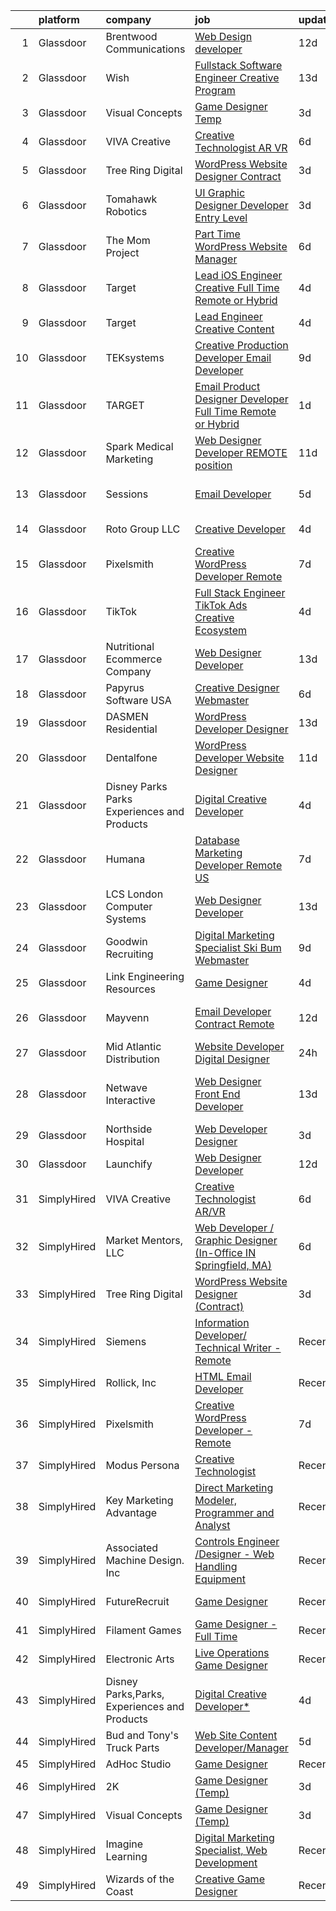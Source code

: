 

|    | platform    | company                                      | job                                                                                                                                                                                                                                                                                                                                                                                                                                                                                                                                                                                                                                                                                                                                                                                                                                                                                                                                                                                                                                                                                                                                                                                                                                                                                                                                                 | update_time   | location                        |
|---:|:------------|:---------------------------------------------|:----------------------------------------------------------------------------------------------------------------------------------------------------------------------------------------------------------------------------------------------------------------------------------------------------------------------------------------------------------------------------------------------------------------------------------------------------------------------------------------------------------------------------------------------------------------------------------------------------------------------------------------------------------------------------------------------------------------------------------------------------------------------------------------------------------------------------------------------------------------------------------------------------------------------------------------------------------------------------------------------------------------------------------------------------------------------------------------------------------------------------------------------------------------------------------------------------------------------------------------------------------------------------------------------------------------------------------------------------|:--------------|:--------------------------------|
|  1 | Glassdoor   | Brentwood Communications                     | [Web Design developer](https://www.glassdoor.com/partner/jobListing.htm?pos=110&ao=1110586&s=58&guid=0000018118eb58688b07828dcd4d6f63&src=GD_JOB_AD&t=SR&vt=w&ea=1&cs=1_27bb2871&cb=1653980486042&jobListingId=1007873468245&cpc=3DB599BF2F4828F0&jrtk=3-0-1g4cemm4d3c51001-1g4cemm4qq0u9800-341c58f7972e474b--6NYlbfkN0AN0JgPA-XpNJSbtAEDix7jaVo_gHtuHPPykYh8covFIiROmewgjv6ou99YBbZzIiUGd7YMzcytceBprPVgAOrYmhYZjPrHTztbY7IEn8-v70y1A9pP4zMbHa2Yb9vaKybTK6WpJYxscLa9-6_ZI98RmNL3tbq8v3I4b3szl0MGEUbNPOXek9HSrZsmQI9XA3D_lUrbNHW9Km8ofcPZEGp78qCtS_vvay1COmAlM1PbRo8qb3PZUhYTsdx3a657_jOlFX4uuxH0JgUBDu8yGEhjJiI2I9HJ7jsYWddkrDhqlmhaCinbU2yUVvXIn3Tkkwi0JEyAjMZt3FTqN8Zcb09Br1fSx4ENgO4JPrDKqvoc4xqmpn8GaFjXjbek2nBj-zjhkzdRcFUAZDDjnWe95uC5kSTWsjj2vhXkN4oEar3z9MGgjxgqCkupjz8q2O42cU3FV8FKV50gkg10Ea_tt-b_mzy8m2ngBny3kvKHrEN2-5M5VetUYL-E)                                                                                                                                                                                                                                                                                                                                                                                                                                                                                                     | 12d           | Remote                          |
|  2 | Glassdoor   | Wish                                         | [Fullstack Software Engineer   Creative Program](https://www.glassdoor.com/partner/jobListing.htm?pos=129&ao=1136043&s=58&guid=0000018118eb58688b07828dcd4d6f63&src=GD_JOB_AD&t=SR&vt=w&ea=1&cs=1_176eb71b&cb=1653980486046&jobListingId=1007871367800&jrtk=3-0-1g4cemm4d3c51001-1g4cemm4qq0u9800-43f40968673cde2c-)                                                                                                                                                                                                                                                                                                                                                                                                                                                                                                                                                                                                                                                                                                                                                                                                                                                                                                                                                                                                                                | 13d           | San Francisco, CA               |
|  3 | Glassdoor   | Visual Concepts                              | [Game Designer  Temp ](https://www.glassdoor.com/partner/jobListing.htm?pos=122&ao=1136043&s=58&guid=0000018118eb58688b07828dcd4d6f63&src=GD_JOB_AD&t=SR&vt=w&ea=1&cs=1_3f742f6f&cb=1653980486045&jobListingId=1007899337617&jrtk=3-0-1g4cemm4d3c51001-1g4cemm4qq0u9800-9dd63abda55bdef6-)                                                                                                                                                                                                                                                                                                                                                                                                                                                                                                                                                                                                                                                                                                                                                                                                                                                                                                                                                                                                                                                          | 3d            | Agoura Hills, CA                |
|  4 | Glassdoor   | VIVA Creative                                | [Creative Technologist AR VR](https://www.glassdoor.com/partner/jobListing.htm?pos=116&ao=1136043&s=58&guid=0000018118eb58688b07828dcd4d6f63&src=GD_JOB_AD&t=SR&vt=w&ea=1&cs=1_d40ddc09&cb=1653980486043&jobListingId=1007890505678&jrtk=3-0-1g4cemm4d3c51001-1g4cemm4qq0u9800-b696a77618f3626a-)                                                                                                                                                                                                                                                                                                                                                                                                                                                                                                                                                                                                                                                                                                                                                                                                                                                                                                                                                                                                                                                   | 6d            | Remote                          |
|  5 | Glassdoor   | Tree Ring Digital                            | [WordPress Website Designer  Contract ](https://www.glassdoor.com/partner/jobListing.htm?pos=119&ao=1136043&s=58&guid=0000018118eb58688b07828dcd4d6f63&src=GD_JOB_AD&t=SR&vt=w&ea=1&cs=1_d3b03f34&cb=1653980486043&jobListingId=1007899008046&jrtk=3-0-1g4cemm4d3c51001-1g4cemm4qq0u9800-ecf6582f908ad62a-)                                                                                                                                                                                                                                                                                                                                                                                                                                                                                                                                                                                                                                                                                                                                                                                                                                                                                                                                                                                                                                         | 3d            | Remote                          |
|  6 | Glassdoor   | Tomahawk Robotics                            | [UI Graphic Designer   Developer  Entry Level ](https://www.glassdoor.com/partner/jobListing.htm?pos=125&ao=1136043&s=58&guid=0000018118eb58688b07828dcd4d6f63&src=GD_JOB_AD&t=SR&vt=w&cs=1_9ebd1a95&cb=1653980486046&jobListingId=1007899166464&jrtk=3-0-1g4cemm4d3c51001-1g4cemm4qq0u9800-1959295a166638ed-)                                                                                                                                                                                                                                                                                                                                                                                                                                                                                                                                                                                                                                                                                                                                                                                                                                                                                                                                                                                                                                      | 3d            | Melbourne, FL                   |
|  7 | Glassdoor   | The Mom Project                              | [Part Time WordPress Website Manager](https://www.glassdoor.com/partner/jobListing.htm?pos=112&ao=1110586&s=58&guid=0000018118eb58688b07828dcd4d6f63&src=GD_JOB_AD&t=SR&vt=w&cs=1_0740d4b5&cb=1653980486042&jobListingId=1007890548226&cpc=C4A69CCDBB3B9599&jrtk=3-0-1g4cemm4d3c51001-1g4cemm4qq0u9800-94011d42194b3008--6NYlbfkN0BDp_epf89aHDQhKpPegNJQ_ldQpEFZQsM9OcONMGxWx6pU56EKHF58QjVdAUvn2gVf_QDSTsq5TzMYYw_VupSPi2gNelK7gfaSiVvIAZyH_FBcjpgrOiPDCMWhp5_AKgCFtFIEgmxkugGV4vz4jZVhem5kB-XXPuCAj3PfxX1reCEiujvgt8zsKjUc4NaPgJI557kQAOYr0E0Hfiyk6Lw2w4I87iAmipNkgNDyfwzrDdHlWWRN68bA0YjfuAKPTYyVGntJLuxXoDsOVxOkU_XH__b_oiOkTf2-9M_2C4eT1fVCV-AtU_uy__X3gm4D5T5XwXugf_QtD9ezq-20w0ksUZ-hvhs8EWVb5sGdyX5GfHkr7RV3ZikUxL5JgAwF6FOEH_F6B1EpOCWjOhFuuqxEt3SHZHsn0CaiXABP6aJXjq5-1zm1rx5RbPhwK84EQeEeTx1uaI5YPhIbwE6oNJCW6cpADD72ewI2_fsN2LlIua9PlTE28BoAIwmOgmPKxRPhx4g5DC9YKjRfP6IidtYciGS4JSFErbX21kPYNF91ASv_NHQvxsYBilCRSGMMmfl5-T2OEDR8YZjBKjHvjd0mp-ZHloh4iVUmzfMmlMOqcn_d2YJjNTCpyfaNJL6-MCQ%3D)                                                                                                                                                                                                                                                                                                                                             | 6d            | Remote                          |
|  8 | Glassdoor   | Target                                       | [Lead iOS Engineer   Creative  Full Time Remote or Hybrid ](https://www.glassdoor.com/partner/jobListing.htm?pos=105&ao=1110586&s=58&guid=0000018118eb58688b07828dcd4d6f63&src=GD_JOB_AD&t=SR&vt=w&cs=1_d8948aea&cb=1653980486041&jobListingId=1007896224525&cpc=F0881FB4B112A732&jrtk=3-0-1g4cemm4d3c51001-1g4cemm4qq0u9800-b9bfbb8af47ee56b--6NYlbfkN0AgONBeCfCTVljpwzR96jFX3mtyFC--n153CYnqiKkqIX_9jcboxCHu9xR05732QjlX0a98KB67qq5aINOFVGfO5mWpIV977eOeTmINBiePN8HtRf6BfRUMxHTwr4BgUHQwqOVWQfUGluyBJCM5kcNOHc4nzKl8h3dGkxW9ik4xk0R9_6CxvYGgP09zV1-ycXQP0yLRH6wVYJq8eQQofJvY_CYwPbTEFbXayh6eZcRVhWESAG5OmNC9vSquzdPhwmuobAqXOzTiCFeZBJ1hzhqDlKZfn0XmpfSHuMn4mt4H7fAvzD-trJ7-LgUdGjTpurTNadte_MkzznFcO4RENh2AMt7k-US1guMGseorpvi79zdS9ESTyb_ePv2jynyijh5LY3wtf9ZtJbEgM5NH1xNdXH30dKuShzCzzLC8ejtdIew6LJEeWWJdjfXrUFHTEfY%3D)                                                                                                                                                                                                                                                                                                                                                                                                                                                                                                                       | 4d            | Brooklyn Park, MN               |
|  9 | Glassdoor   | Target                                       | [Lead Engineer   Creative Content](https://www.glassdoor.com/partner/jobListing.htm?pos=106&ao=1110586&s=58&guid=0000018118eb58688b07828dcd4d6f63&src=GD_JOB_AD&t=SR&vt=w&cs=1_dd14264c&cb=1653980486041&jobListingId=1007895429166&cpc=9C4F014304452074&jrtk=3-0-1g4cemm4d3c51001-1g4cemm4qq0u9800-47f659a342ca9cdf--6NYlbfkN0AgONBeCfCTVljpwzR96jFX3mtyFC--n153CYnqiKkqIbEzGownH_L0_wgVvmdp1a2bfVqkckYn9Q2lr1FOqDGHhXGRpztYuKil6dk7w7GOsIU6MaNIx2VG813d8btbZtEEHTQgxP_mED2OtB8l09ia6xzVcEkBp5Qzp4W5Y1PgARyUaxUpwl0Sq8KNV4IUcecEeq5R53z3ZN4nezPNMEMual4Msf-Tp8U0gKPCsWfTHg-PCfPeh6agiUjMGwgHkEzkL7SSw2q59t7gha0N0crUnnxIvTQbz7fmGC5G5tir0U36ynltAHzlMB-brI2ZOiaq35lPsOo2nl310vVSp9ffxuZOwDimCBP2V-MpHD661P1CgEfGIz6jdLAG04p4pn9GdohargSHNFi7EfJCWh_Wov7OKKBb4eEcyAf-CAb_ERpB-vvpwjzK)                                                                                                                                                                                                                                                                                                                                                                                                                                                                                                                                                              | 4d            | Brooklyn Park, MN               |
| 10 | Glassdoor   | TEKsystems                                   | [Creative Production Developer  Email Developer ](https://www.glassdoor.com/partner/jobListing.htm?pos=113&ao=1110586&s=58&guid=0000018118eb58688b07828dcd4d6f63&src=GD_JOB_AD&t=SR&vt=w&cs=1_c4a4c4c2&cb=1653980486042&jobListingId=1007881109878&cpc=2CAED5C921A5F994&jrtk=3-0-1g4cemm4d3c51001-1g4cemm4qq0u9800-e35d547a0e4b5d47--6NYlbfkN0AuKz8EBO1xHDEL7V2YF9xF3dC_I9B9i-Zw2Jh8clPMK9BxhHDJszxSyW718EipT5NZMj3EBOgIgA0uWwEm3DTBgaZ73Oz_rNtrM0hv37lKMHXbIT4xzy-gWqWw3lbC-4Gcj_6cHd4C_zCD1WLTPTYUZx3xuhaIYNUjvb8pA4ThrviyUqYwdwRFKAfOZy3X0Zpk5nUbGLRKckeYAQlbNiQKJNAgGnEKkaxvK5ff3k6_WUjiC6H3pB3W3Bb5xtQV-G84BbbAYxd1nBxyICvWAysu45idGEFUKYvi_yHCvlvCjLQSrVQEXH91Z3wG2uldZhnV2InvL0tPyh2fpLOU7AyiNoxUEzh_u7ffHB2SdMdK035I3TjbFg5Odt6P2XMv063YwXaeDBIHd6nhQzC58d2PJFPIijMEAiZ8CGP19yTEbSGdo3FndxTa8sFNPotNmNmbTb69oJgF5cBC2O0EeUMCsW2r3Wjpm--gfEeBPcJqimmKsWDMSALkJw170Mg2vCJePscVR0HGiV_IXuGOGC27XINR6h23oX7qpbCRhHOTbZPeQ01eueaXOj14YY9DNPsSTj2b9Z5HUTpBful2hrB7Sny-0vFr4PEA4O5WgG-GNlI4RtdWgs3iqCOsZNnFgX8Trt5Z7mbbu7Mvr5h4-rEHo4cHnI6edDpkep5zGCgEXav2yOuOPtQxCGaLaSXqbVJpNsrYBDHuzHOwd1YChIDl1JHyYp8ZeLoo4eEAyG6C0q2ek_jJY2YF3-kyjlXzHnM-dYKWftjvjLfOS1k54SFM5JcPTnDM8xSIw3o8gnvmH-Ko2IJ7J3Xub4VHldOpe2PjMS0YKhUVZWK-Y9GITFeqH-jX3cPg9IdLjpc_RnM5X3FQc2AvXOE0vwP_j_Q6K4LF2DNsZDJ9mmHLQFwSqX834lgpH7qST8eG3ZyxcKck7mOcTCA7ZWF5QQcvBfAPTwY%3D) | 9d            | San Diego, CA                   |
| 11 | Glassdoor   | TARGET                                       | [Email Product Designer   Developer  Full Time Remote or Hybrid ](https://www.glassdoor.com/partner/jobListing.htm?pos=117&ao=1136043&s=58&guid=0000018118eb58688b07828dcd4d6f63&src=GD_JOB_AD&t=SR&vt=w&cs=1_cfbc624b&cb=1653980486043&jobListingId=1007900471696&jrtk=3-0-1g4cemm4d3c51001-1g4cemm4qq0u9800-d89c527548f3a6a0-)                                                                                                                                                                                                                                                                                                                                                                                                                                                                                                                                                                                                                                                                                                                                                                                                                                                                                                                                                                                                                    | 1d            | Minneapolis, MN                 |
| 12 | Glassdoor   | Spark Medical Marketing                      | [Web Designer Developer   REMOTE position](https://www.glassdoor.com/partner/jobListing.htm?pos=121&ao=1136043&s=58&guid=0000018118eb58688b07828dcd4d6f63&src=GD_JOB_AD&t=SR&vt=w&ea=1&cs=1_eac0a836&cb=1653980486045&jobListingId=1007877826863&jrtk=3-0-1g4cemm4d3c51001-1g4cemm4qq0u9800-2f13653f5c5aacea-)                                                                                                                                                                                                                                                                                                                                                                                                                                                                                                                                                                                                                                                                                                                                                                                                                                                                                                                                                                                                                                      | 11d           | Remote                          |
| 13 | Glassdoor   | Sessions                                     | [Email Developer](https://www.glassdoor.com/partner/jobListing.htm?pos=118&ao=1136043&s=58&guid=0000018118eb58688b07828dcd4d6f63&src=GD_JOB_AD&t=SR&vt=w&ea=1&cs=1_cb733bd8&cb=1653980486043&jobListingId=1007892911306&jrtk=3-0-1g4cemm4d3c51001-1g4cemm4qq0u9800-9548a622875b6647-)                                                                                                                                                                                                                                                                                                                                                                                                                                                                                                                                                                                                                                                                                                                                                                                                                                                                                                                                                                                                                                                               | 5d            | San Francisco, CA               |
| 14 | Glassdoor   | Roto Group LLC                               | [Creative Developer](https://www.glassdoor.com/partner/jobListing.htm?pos=123&ao=1136043&s=58&guid=0000018118eb58688b07828dcd4d6f63&src=GD_JOB_AD&t=SR&vt=w&ea=1&cs=1_95ecd4b3&cb=1653980486045&jobListingId=1007895611263&jrtk=3-0-1g4cemm4d3c51001-1g4cemm4qq0u9800-63b19a8f99ff0bb6-)                                                                                                                                                                                                                                                                                                                                                                                                                                                                                                                                                                                                                                                                                                                                                                                                                                                                                                                                                                                                                                                            | 4d            | Columbus, OH                    |
| 15 | Glassdoor   | Pixelsmith                                   | [Creative WordPress Developer   Remote](https://www.glassdoor.com/partner/jobListing.htm?pos=114&ao=1136043&s=58&guid=0000018118eb58688b07828dcd4d6f63&src=GD_JOB_AD&t=SR&vt=w&ea=1&cs=1_2c464378&cb=1653980486042&jobListingId=1007885969465&jrtk=3-0-1g4cemm4d3c51001-1g4cemm4qq0u9800-3cb15af3a9caeacc-)                                                                                                                                                                                                                                                                                                                                                                                                                                                                                                                                                                                                                                                                                                                                                                                                                                                                                                                                                                                                                                         | 7d            | Remote                          |
| 16 | Glassdoor   | TikTok                                       | [Full Stack Engineer  TikTok Ads Creative   Ecosystem](https://www.glassdoor.com/partner/jobListing.htm?pos=115&ao=1136043&s=58&guid=0000018118eb58688b07828dcd4d6f63&src=GD_JOB_AD&t=SR&vt=w&cs=1_541e10de&cb=1653980486043&jobListingId=1007895015938&jrtk=3-0-1g4cemm4d3c51001-1g4cemm4qq0u9800-bf78653741d4ae0d-)                                                                                                                                                                                                                                                                                                                                                                                                                                                                                                                                                                                                                                                                                                                                                                                                                                                                                                                                                                                                                               | 4d            | Los Angeles, CA                 |
| 17 | Glassdoor   | Nutritional Ecommerce Company                | [Web Designer Developer](https://www.glassdoor.com/partner/jobListing.htm?pos=101&ao=1110586&s=58&guid=0000018118eb58688b07828dcd4d6f63&src=GD_JOB_AD&t=SR&vt=w&ea=1&cs=1_2079ffd5&cb=1653980486041&jobListingId=1007870163065&cpc=039DA5D2EB257540&jrtk=3-0-1g4cemm4d3c51001-1g4cemm4qq0u9800-05730f7d874a8101--6NYlbfkN0A4hgeKHdLyHgzaskNEvl2xXMVaueUT71iJOYpLYISQUI4874FyV4y-9t0XBQqIHQwgodLoD-hlKBw30pOxe1lfS9odE7bVLnq0mhISBtPVjY2wHSxJJ9n-Qo1a-L7K03ejCZ_ueN6182PjFP47O-7FCZrHRlTpoj7jtMdDTRdxMGfgMxiQLQIQXOB5-88trjyEPjpB5zfAE_OAIfMzj7AghTGkPLIoevTdGVSDXM3a5xyqNyVGi1SgYvy6AuoQgaLI2_0CSAAy4ivPsdLO2j4bHdcVgH2wsfPFR8gUafiHaJfu1XneK7i5STbxPOOqlCAFYIAErAE0agoHTj8Tk08H-8IDyMQFzv361R_xwZX-yv1y64GLT-ECNE4PIFMgeEUYVivHXtMwE_agP03m9DaRE5eSPRBk8D-aNwM0VzA1QNYjyCjLdYVZRAWf3gglRccIfUCSx5OVez3DJ8REJwaufsPkrM3SC4VToyorAtIgHJdUEIY4SfA2o9vG8dwodQ_tQo_LXYHfpQ%3D%3D)                                                                                                                                                                                                                                                                                                                                                                                                                                                                       | 13d           | Mesa, AZ                        |
| 18 | Glassdoor   | Papyrus Software USA                         | [Creative Designer Webmaster](https://www.glassdoor.com/partner/jobListing.htm?pos=127&ao=1136043&s=58&guid=0000018118eb58688b07828dcd4d6f63&src=GD_JOB_AD&t=SR&vt=w&ea=1&cs=1_64d18eda&cb=1653980486048&jobListingId=1007888253836&jrtk=3-0-1g4cemm4d3c51001-1g4cemm4qq0u9800-f9b150f6147f838a-)                                                                                                                                                                                                                                                                                                                                                                                                                                                                                                                                                                                                                                                                                                                                                                                                                                                                                                                                                                                                                                                   | 6d            | Southlake, TX                   |
| 19 | Glassdoor   | DASMEN Residential                           | [WordPress Developer Designer](https://www.glassdoor.com/partner/jobListing.htm?pos=126&ao=1136043&s=58&guid=0000018118eb58688b07828dcd4d6f63&src=GD_JOB_AD&t=SR&vt=w&ea=1&cs=1_d6cb0b7f&cb=1653980486046&jobListingId=1007871228585&jrtk=3-0-1g4cemm4d3c51001-1g4cemm4qq0u9800-3e70968ea332617c-)                                                                                                                                                                                                                                                                                                                                                                                                                                                                                                                                                                                                                                                                                                                                                                                                                                                                                                                                                                                                                                                  | 13d           | Ramsey, NJ                      |
| 20 | Glassdoor   | Dentalfone                                   | [WordPress Developer   Website Designer](https://www.glassdoor.com/partner/jobListing.htm?pos=103&ao=1110586&s=58&guid=0000018118eb58688b07828dcd4d6f63&src=GD_JOB_AD&t=SR&vt=w&ea=1&cs=1_68707552&cb=1653980486041&jobListingId=1007876265931&cpc=CA5E2B5B7F82281C&jrtk=3-0-1g4cemm4d3c51001-1g4cemm4qq0u9800-e7edcc078dd9ff13--6NYlbfkN0CYsydUxmpGs6l8Mamhxh7X_ekOeCF664TVDd9CAWImjVf8V7DaZWuzYc07tiOXSvxVvDrA8fIW6fWtZbjZgGxE3xjvmERyWWYl-QhoYM3a_vcwsSmW6R6ih_1K5K0ayYTeGU_rIzWIk3kO-Y9OJeWYvnCSXQNU8f2N6TymbLPeb5v-NGntEeESO-faB4guDWJmyrjNIuOfg530EH5dWc9ZPip4t-TjcCAz6btbs4VfXXKQ49HrUbU_dkdawKldM8v_I4zW9Z1wc0vNuwCD6KHi9jp7tikAF_nBKybHWnrmCosEdbY8y1OAHiNWyPEAPLEgij5CgR8YuIA1bjkjwGq9bdAZZ0zold4xlxzLC8twDVD3_OU53Y-z4ZVom1N9lWRjYSTj4QtFv210P0pGkW2spgX6Smfc0Lk4ysozyoO-HTml6sNyTwC4Ep6rSFTT00RKT-QNtFF0wylrkTU3UnskIgQEBQ7BH09xKQGzSRQmM86rjnzoYdbtbfbuwFo7ykYIe0DBItJEnth2oaPB0UJi)                                                                                                                                                                                                                                                                                                                                                                                                                                                   | 11d           | Cocoa Beach, FL                 |
| 21 | Glassdoor   | Disney Parks Parks  Experiences and Products | [Digital Creative Developer ](https://www.glassdoor.com/partner/jobListing.htm?pos=109&ao=1110586&s=58&guid=0000018118eb58688b07828dcd4d6f63&src=GD_JOB_AD&t=SR&vt=w&cs=1_4e3029fb&cb=1653980486042&jobListingId=1007895985065&cpc=F4EED0218A761C36&jrtk=3-0-1g4cemm4d3c51001-1g4cemm4qq0u9800-8aad2cde0c03507f--6NYlbfkN0DAFTyt7pbDCC2JPO79CSdi1dIb81yjczP5qsKcZIxgiRd1qisRd4re16D_VG3-wzVt0-0D5x6rml2smTKvrTAk-uI00L7ZHwoC_X6wE9xog3_WD42FgXE37uzrTdZvuLx08Kxelda3q2j5SnpjpT-ImlQirj2grhFS-wL1D3vg_VufbrTij21XEMXY4ANfYQcZQr96DfrDth2Do1Ug9wXcsKIleoxcVUkqIheykv3OHu4sKX-_4MwrU1Grq8M39eGmQV9axOr1fhnxKjGzTwRqePTSXjKVKsr0d1tBRljX5cYqDdjK6QyUIoTFD3L-5IQp-8tgF8g89bUI1x6-9YG1zDYzAqeQ-l_pXuZ7y8aJzKPKWpOKHG0kSsXHRrc9r2QNzbT00ubQTiLytIyGyMXrgMpcRWbxafQomQAxlZDAZNdJ3Etbg8SC)                                                                                                                                                                                                                                                                                                                                                                                                                                                                                                                                                                   | 4d            | New York, NY                    |
| 22 | Glassdoor   | Humana                                       | [Database Marketing Developer  Remote US ](https://www.glassdoor.com/partner/jobListing.htm?pos=120&ao=1136043&s=58&guid=0000018118eb58688b07828dcd4d6f63&src=GD_JOB_AD&t=SR&vt=w&cs=1_6a79eaa0&cb=1653980486045&jobListingId=1007886532704&jrtk=3-0-1g4cemm4d3c51001-1g4cemm4qq0u9800-c2d012ae86c83a93-)                                                                                                                                                                                                                                                                                                                                                                                                                                                                                                                                                                                                                                                                                                                                                                                                                                                                                                                                                                                                                                           | 7d            | Louisville, KY                  |
| 23 | Glassdoor   | LCS   London Computer Systems                | [Web Designer Developer](https://www.glassdoor.com/partner/jobListing.htm?pos=107&ao=1110586&s=58&guid=0000018118eb58688b07828dcd4d6f63&src=GD_JOB_AD&t=SR&vt=w&ea=1&cs=1_0299ac1a&cb=1653980486042&jobListingId=1007869651559&cpc=C0FAF87ADD587446&jrtk=3-0-1g4cemm4d3c51001-1g4cemm4qq0u9800-a6905de619ab5557--6NYlbfkN0CckLY1Y7Nzm7RAXoTq-bvgsovIKUj47znE7HlWw5vlrDWT7l6GaPFsZiavTqzdiZceD687X1l-YQAMgi8PlCIz8mjWi8QzgVC3zBbedxe1b6DVCVtlydZgSQFwII4AAhN2O337I07cfGjcjkSu8qF7n4-CEUzPn65v2dMy7E_9RXc3sRNWOyODpw_OOAdR-XX8uPYcNzqsWtoZ5yQrfGzS3KZW9hXUqO0fzA17ra32NCMQkl20YGotaSPotRbOOxru4WW7oXJjSew-uZCzynflWrJUF3Vc8_srvOJBMCcyy_kcmb4pMogTmivr4BwIaAZnOUxD4WoQDGo_ZzrxR__ZTiZPP5ZtbhXi8U_jR0Tl-swwmONUcGu0-hYy3RlOKP64SulfzfOeaMRyQgczns75g1DCMIf3epDMqOUSxfDbqows_xOqc1Z___m68lTY39NckZGsBTgn87osBx7mCvU2j-4-zJMx1GeiDNF-eoorOSexJG5tjis-VP1oUuRYEzWMsdUkkRspwgH3rYma9RfW8ChPwqim5sGo2y3g_XRfxG6pEQozV2-vfOfx5LuIQTSomgokJii56bes_LTRPnP3RrwAd-kNIOgXSuDki5GtVdz4WxKXdPHAwbFF0FW5bBC-vfpnY7z7UwlMuq8eVs2_V_YV5b63m4pKhhClgUetT7m9e0JnZGuVhKRENgHrneGQViBcyKFDRm1_CFHTfPPCZe-P9Ke_yV4nahjBiidQikmUrCk8s15PSrqfaXCPOac%3D)                                                                                                                                                                                                                     | 13d           | Cincinnati, OH                  |
| 24 | Glassdoor   | Goodwin Recruiting                           | [Digital Marketing Specialist   Ski Bum Webmaster](https://www.glassdoor.com/partner/jobListing.htm?pos=111&ao=1110586&s=58&guid=0000018118eb58688b07828dcd4d6f63&src=GD_JOB_AD&t=SR&vt=w&ea=1&cs=1_87f4ce8d&cb=1653980486042&jobListingId=1007881756698&cpc=26740BCDE5E48596&jrtk=3-0-1g4cemm4d3c51001-1g4cemm4qq0u9800-0bc700813cc274e1--6NYlbfkN0CxjMr8UpMCA6oxnxQ4uxcX4bQnO6D1al2wmyIZZS5KU-tvIHWzS-95XUksm1Da5irJJrQnxYz7Z9buMHOnf5fkgdzfK2IhV9W8kmM3DaG33HnVga6BhJ6-6HXU0fqhkl1ZdjIcFH09otW1O6yNGbSpea1n6sA6ERHun90d6Z8BHLRkj9RoVSJ52wc_oembqkX5y2HfWIcY-FO-2o_rt3J6_gkmWd9PutqlfozYJNCtkV91Y_e6fxOMn9Bch11Ie-h-WUJ2nODkaTNBheqZgkdfh9ssLFmrtt634wtqfQ309fJLy9Ao24n80dAntXd0B4xgDkoLfayEoB_QCwj_3BMttdLmbX0QlLwjJJpgeldRsqiy1-0Xs-eXOqNgaXT7C2vPKryWTN94BapUf3wXWilSJ-9wy0RtFXqgIinYFo1K5X-gXMYUH_CULtGpdTk8w_5DFJM_KlKnEQzHUoQMPpWvoxMhOgy2GKbD61NcQ0bLI01I56vYfvgA_sv8CsDFuRRx2VhY1T_ILUcUiwLud6Lkh3XNq4Cr2j4HfwXM-XqmCQ%3D%3D)                                                                                                                                                                                                                                                                                                                                                                                                             | 9d            | Angel Fire, NM                  |
| 25 | Glassdoor   | Link Engineering Resources                   | [Game Designer](https://www.glassdoor.com/partner/jobListing.htm?pos=102&ao=1110586&s=58&guid=0000018118eb58688b07828dcd4d6f63&src=GD_JOB_AD&t=SR&vt=w&ea=1&cs=1_1fb4efdd&cb=1653980486041&jobListingId=1007895046332&cpc=5B5ECFBC4228ADCA&jrtk=3-0-1g4cemm4d3c51001-1g4cemm4qq0u9800-bab08b7fb23a502c--6NYlbfkN0Bi59PLG-jaZxWB8GcNlFEjak-PLT4xOp0eHqHcFBwCFKYYVTHzP0Rnc5QgJR-JH1VJx929e_qIf5MtydOsPf3gJA99b_7LVJKZGboLaB8qxXuuGqZH56yaHO-7s0bJB_sa2qwce-d3mn174xDQL3-rTEHyXQDXzXJyteH8lYK6xMWLZQW-WluWnZQlW8sPsKyi7NDBJAIzJRNVh5_JGLfolKTEqo2bFA1Lcn1TkuNpVnN5A6oOOohF7CmMMUoYRfraAe2DpnARXHWLH6L0fLb_CkEtSrBaoR-PgDQvHQ9a6G3VemwgHOczcSf-yZGs0AnRDiuVbvO_fmfpbuP0LYtIdZ1oU3P1Hkrn00fvV5VkQpufcvZr2QDWVciJ3qbBIwbXClzxE_pV8awvPnYzf8ZP9KnHXZywgw28u4b0_XggM_Z0MERMV9VdcW_auz08j-uh_5EJ4OZtnlGNwC650HlEEm8Jc-vc-yJQ-YqhugalN3z9ccZjEHBw-VDdlrbVARXyMy7VIZaZjw%3D%3D)                                                                                                                                                                                                                                                                                                                                                                                                                                                                                | 4d            | Philadelphia, PA                |
| 26 | Glassdoor   | Mayvenn                                      | [Email Developer  Contract Remote ](https://www.glassdoor.com/partner/jobListing.htm?pos=128&ao=1136043&s=58&guid=0000018118eb58688b07828dcd4d6f63&src=GD_JOB_AD&t=SR&vt=w&cs=1_2b901740&cb=1653980486048&jobListingId=1007873436450&jrtk=3-0-1g4cemm4d3c51001-1g4cemm4qq0u9800-38658e143497c709-)                                                                                                                                                                                                                                                                                                                                                                                                                                                                                                                                                                                                                                                                                                                                                                                                                                                                                                                                                                                                                                                  | 12d           | San Francisco, CA               |
| 27 | Glassdoor   | Mid Atlantic Distribution                    | [Website Developer   Digital Designer](https://www.glassdoor.com/partner/jobListing.htm?pos=108&ao=1110586&s=58&guid=0000018118eb58688b07828dcd4d6f63&src=GD_JOB_AD&t=SR&vt=w&ea=1&cs=1_ea3f481c&cb=1653980486042&jobListingId=1007903294411&cpc=07D58528F3898F33&jrtk=3-0-1g4cemm4d3c51001-1g4cemm4qq0u9800-2b67c79111503ea4--6NYlbfkN0BFoUiGhYgMv7mY7eF-LUw5iBVmnYrkwGa4q8pcO4KaVnLrhYX2UEPCV2Z8xr9c14HKUUNq9DvnCyysFLQSGDIXNyuipCfsfrXAIskEj7Qd1qOVlTRTHFDUJjSUZy5S8u-oMzntyD7XA4wR23HXW9mL44-sFXbxUo5zag_3hC_G7woMXF7Qes8IAeHwMkVNk0Ka3dy7RrvJTh9YVEWe9YG8ghwUCeg1ZWGkZz7feEiyztmL1yCdwnNvnghzjztBHgibxKNiZY-6rEjOqRB3pXHwIXEA09QN4-35HDNgOlP86w8Ntk47QO6i3jbNkV7p9tqbjFJSxSh2VVCTycnGhizDpj3JPqWwRF-q9q093VwGCp9kGPya85GQwCWuzuPAHuSxoFYkiSe86wjFK2I2pxdbsCjAVlXzFidW_AxHHxxvT3EJy0bdYdQisRoZsJyWD_Y9n-pDZt5bU__8DY_OotdfFknZq-LfpV1q0PmXG4cS9iOMBrA2qX64IsspmyHV5vQ%3D)                                                                                                                                                                                                                                                                                                                                                                                                                                                                       | 24h           | Durham, NC                      |
| 28 | Glassdoor   | Netwave Interactive                          | [Web Designer   Front End Developer](https://www.glassdoor.com/partner/jobListing.htm?pos=124&ao=1136043&s=58&guid=0000018118eb58688b07828dcd4d6f63&src=GD_JOB_AD&t=SR&vt=w&ea=1&cs=1_eb843012&cb=1653980486046&jobListingId=1007869173116&jrtk=3-0-1g4cemm4d3c51001-1g4cemm4qq0u9800-89d769c75a82cf54-)                                                                                                                                                                                                                                                                                                                                                                                                                                                                                                                                                                                                                                                                                                                                                                                                                                                                                                                                                                                                                                            | 13d           | Point Pleasant Beach, Ocean, NJ |
| 29 | Glassdoor   | Northside Hospital                           | [Web Developer Designer](https://www.glassdoor.com/partner/jobListing.htm?pos=130&ao=1136043&s=58&guid=0000018118eb58688b07828dcd4d6f63&src=GD_JOB_AD&t=SR&vt=w&cs=1_cdcb623a&cb=1653980486046&jobListingId=1007897934715&jrtk=3-0-1g4cemm4d3c51001-1g4cemm4qq0u9800-7186502f44f2db3c-)                                                                                                                                                                                                                                                                                                                                                                                                                                                                                                                                                                                                                                                                                                                                                                                                                                                                                                                                                                                                                                                             | 3d            | Atlanta, GA                     |
| 30 | Glassdoor   | Launchify                                    | [Web Designer Developer](https://www.glassdoor.com/partner/jobListing.htm?pos=104&ao=1110586&s=58&guid=0000018118eb58688b07828dcd4d6f63&src=GD_JOB_AD&t=SR&vt=w&ea=1&cs=1_bea21119&cb=1653980486041&jobListingId=1007873147124&cpc=40021B6B9FB64F38&jrtk=3-0-1g4cemm4d3c51001-1g4cemm4qq0u9800-262906588ff2f29d--6NYlbfkN0AR-aAJPz1BnSqWzdrWMdedROU4ejlzYpzmYToDmFFDvgahzMC3T3_G7m4cdAB83_VdJImYJ8Z5ohUQzXQaIb1cMoGDp2iE7jF77ebMet__wHm2-Zc01thLTrGMpbT77Y6DPCPW7yafK9HFTgqW6kWm5i8b2WuXA7Dx_85HileIUk8lSRlqKi12hCMkNGtt0qvUC0EQMQIb5w9CUt_z0fmwjZHQ64mIkA5XizT1SPCFWN-Pe6uHTn0__w9frOoEjyphjkRqIhqecF-Bkb_8YrtH16a1DDfsNcgn3JVuBcGbby6EhKlzk_u3ymGi6qJiSH1AwM0YttPnD7eHNGnRaCBlaGozw503K3lwMiI0MSI2AP2YsMnAdKunkxckVtfSYUBJ5UGXW2AGTer5ElB4jKL5cwiw9s8Q-EyAVzr9e7glvCFCI6LOx71bE4T5J92AUideUcks9jh_eKITCT31O0_lFIDRHm3dHbGupi4xZFCr59VEhnm7YLSqzDPNfSGCGbdhY3nyMj_f7g%3D%3D)                                                                                                                                                                                                                                                                                                                                                                                                                                                                       | 12d           | San Diego, CA                   |
| 31 | SimplyHired | VIVA Creative                                | [Creative Technologist AR/VR](https://www.simplyhired.com/job/p0OjKpZYFqEDrYTC-w5BnhiQTQ9Ovynfm1bAYOt-m6IG80wbJi0OFA?q=creative+programmer)                                                                                                                                                                                                                                                                                                                                                                                                                                                                                                                                                                                                                                                                                                                                                                                                                                                                                                                                                                                                                                                                                                                                                                                                         | 6d            | Remote                          |
| 32 | SimplyHired | Market Mentors, LLC                          | [Web Developer / Graphic Designer (In-Office IN Springfield, MA)](https://www.simplyhired.com/job/6kf3uuwQ1EOl7Fl3dSxs72FKsBasyP0W-R29HngWXbHTwb_VXh3XfA?q=creative+programmer)                                                                                                                                                                                                                                                                                                                                                                                                                                                                                                                                                                                                                                                                                                                                                                                                                                                                                                                                                                                                                                                                                                                                                                     | 6d            | Springfield, MA                 |
| 33 | SimplyHired | Tree Ring Digital                            | [WordPress Website Designer (Contract)](https://www.simplyhired.com/job/v17coLTzJQzF7uQzrO1gGhZKaSKcmzSzKVbhLShPHOsH_27Pytiy2Q?q=creative+programmer)                                                                                                                                                                                                                                                                                                                                                                                                                                                                                                                                                                                                                                                                                                                                                                                                                                                                                                                                                                                                                                                                                                                                                                                               | 3d            | Remote +1 location              |
| 34 | SimplyHired | Siemens                                      | [Information Developer/ Technical Writer - Remote](https://www.simplyhired.com/job/RjdfCnYP3tRyUQePjTPpw2JCUlVccTDJNLOPgzOju5gPEItqs6d-cA?q=creative+programmer)                                                                                                                                                                                                                                                                                                                                                                                                                                                                                                                                                                                                                                                                                                                                                                                                                                                                                                                                                                                                                                                                                                                                                                                    | Recently      | Wilsonville, OR                 |
| 35 | SimplyHired | Rollick, Inc                                 | [HTML Email Developer](https://www.simplyhired.com/job/XOBvr-FPlcbrKDU6fwn7cySQFiXUBT59WK26gB6UhBDl1ROl_YjQ4g?q=creative+programmer)                                                                                                                                                                                                                                                                                                                                                                                                                                                                                                                                                                                                                                                                                                                                                                                                                                                                                                                                                                                                                                                                                                                                                                                                                | Recently      | Remote                          |
| 36 | SimplyHired | Pixelsmith                                   | [Creative WordPress Developer - Remote](https://www.simplyhired.com/job/bj7jOiZ0hIbZozAl7te3YQ_1e62VAGhsdrlNrcf3wua5esqTF1rToA?q=creative+programmer)                                                                                                                                                                                                                                                                                                                                                                                                                                                                                                                                                                                                                                                                                                                                                                                                                                                                                                                                                                                                                                                                                                                                                                                               | 7d            | Remote                          |
| 37 | SimplyHired | Modus Persona                                | [Creative Technologist](https://www.simplyhired.com/job/B8ygCGJWV0A1I6OIboxlHapyA7PURRhno-3vF689TcnMyngY6qtnrg?q=creative+programmer)                                                                                                                                                                                                                                                                                                                                                                                                                                                                                                                                                                                                                                                                                                                                                                                                                                                                                                                                                                                                                                                                                                                                                                                                               | Recently      | Remote                          |
| 38 | SimplyHired | Key Marketing Advantage                      | [Direct Marketing Modeler, Programmer and Analyst](https://www.simplyhired.com/job/UdIscpimnW2wE8_h27Mny_tMoFR1tXnQsZT_LQshbt782-jsPUazvA?q=creative+programmer)                                                                                                                                                                                                                                                                                                                                                                                                                                                                                                                                                                                                                                                                                                                                                                                                                                                                                                                                                                                                                                                                                                                                                                                    | Recently      | Newtown, CT                     |
| 39 | SimplyHired | Associated Machine Design. Inc               | [Controls Engineer /Designer - Web Handling Equipment](https://www.simplyhired.com/job/iK0kyM3IlVtiPO41wje1x2-evlu3rt5ztJr6E_2pjcvfffQPX3zl5g?q=creative+programmer)                                                                                                                                                                                                                                                                                                                                                                                                                                                                                                                                                                                                                                                                                                                                                                                                                                                                                                                                                                                                                                                                                                                                                                                | Recently      | Green Bay, WI                   |
| 40 | SimplyHired | FutureRecruit                                | [Game Designer](https://www.simplyhired.com/job/v-qFjBsGwOAPQZTVGsbuJfAkj9fD6uwygef5quJQul7zQ--9C0S2Eg?q=creative+programmer)                                                                                                                                                                                                                                                                                                                                                                                                                                                                                                                                                                                                                                                                                                                                                                                                                                                                                                                                                                                                                                                                                                                                                                                                                       | Recently      | Arlington, TX                   |
| 41 | SimplyHired | Filament Games                               | [Game Designer - Full Time](https://www.simplyhired.com/job/za9YGlCq2LdTEWz1RDqZvVDaJZmWg0vmZaFf5vel3FZzTd3Q98kgxA?q=creative+programmer)                                                                                                                                                                                                                                                                                                                                                                                                                                                                                                                                                                                                                                                                                                                                                                                                                                                                                                                                                                                                                                                                                                                                                                                                           | Recently      | Madison, WI                     |
| 42 | SimplyHired | Electronic Arts                              | [Live Operations Game Designer](https://www.simplyhired.com/job/RQuOtz_WcQfH-WD2_-JoNH4CFK6Awun3McyKEbtIJ5JB8yOTo3RSsA?q=creative+programmer)                                                                                                                                                                                                                                                                                                                                                                                                                                                                                                                                                                                                                                                                                                                                                                                                                                                                                                                                                                                                                                                                                                                                                                                                       | Recently      | Washington State                |
| 43 | SimplyHired | Disney Parks,Parks, Experiences and Products | [Digital Creative Developer*](https://www.simplyhired.com/job/7M8a6gVCWOSzol6Uw7xryLznEjgapsOV7eku5CgMA_WVxriPfewOYg?q=creative+programmer)                                                                                                                                                                                                                                                                                                                                                                                                                                                                                                                                                                                                                                                                                                                                                                                                                                                                                                                                                                                                                                                                                                                                                                                                         | 4d            | Lehi, UT                        |
| 44 | SimplyHired | Bud and Tony's Truck Parts                   | [Web Site Content Developer/Manager](https://www.simplyhired.com/job/F5uO58m5IWVKgJq7lW9r7TjTfjWKqyMYWq64h-LjYGMj8ipvj9RrYw?q=creative+programmer)                                                                                                                                                                                                                                                                                                                                                                                                                                                                                                                                                                                                                                                                                                                                                                                                                                                                                                                                                                                                                                                                                                                                                                                                  | 5d            | Romeo, MI                       |
| 45 | SimplyHired | AdHoc Studio                                 | [Game Designer](https://www.simplyhired.com/job/T5XcnoIzEsU2_Avkm5k3S1y1NQIOBcRVYLGDrkS_IRHopjkYIdWEiQ?q=creative+programmer)                                                                                                                                                                                                                                                                                                                                                                                                                                                                                                                                                                                                                                                                                                                                                                                                                                                                                                                                                                                                                                                                                                                                                                                                                       | Recently      | Remote                          |
| 46 | SimplyHired | 2K                                           | [Game Designer (Temp)](https://www.simplyhired.com/job/PZ0C0jrEGcG9ogSvtXpc-pN8LzmoATCxmGEQtlG76-_5NloahuuTyg?q=creative+programmer)                                                                                                                                                                                                                                                                                                                                                                                                                                                                                                                                                                                                                                                                                                                                                                                                                                                                                                                                                                                                                                                                                                                                                                                                                | 3d            | Agoura Hills, CA                |
| 47 | SimplyHired | Visual Concepts                              | [Game Designer (Temp)](https://www.simplyhired.com/job/Mscb3prlahwfk1GzLkZRDWXkvzL3z4GMS148CifXXaACYvSATTks1w?q=creative+programmer)                                                                                                                                                                                                                                                                                                                                                                                                                                                                                                                                                                                                                                                                                                                                                                                                                                                                                                                                                                                                                                                                                                                                                                                                                | 3d            | Agoura Hills, CA                |
| 48 | SimplyHired | Imagine Learning                             | [Digital Marketing Specialist, Web Development](https://www.simplyhired.com/job/7aCprYgNv0JyNT-tO1slnYBsLpx0oWFw7Q8rlqpfTYu7dwDG9DmHqw?q=creative+programmer)                                                                                                                                                                                                                                                                                                                                                                                                                                                                                                                                                                                                                                                                                                                                                                                                                                                                                                                                                                                                                                                                                                                                                                                       | Recently      | Scottsdale, AZ                  |
| 49 | SimplyHired | Wizards of the Coast                         | [Creative Game Designer](https://www.simplyhired.com/job/3U5NPAcld9zZ3VOc-NItCD-NzNvgqaZqPjmcmGZRZsaeN5WygOP2eA?q=creative+programmer)                                                                                                                                                                                                                                                                                                                                                                                                                                                                                                                                                                                                                                                                                                                                                                                                                                                                                                                                                                                                                                                                                                                                                                                                              | Recently      | Renton, WA                      |